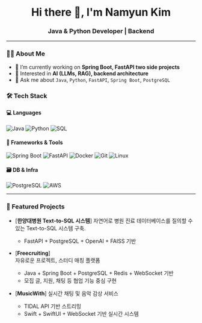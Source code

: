 <h1 align="center">Hi there 👋, I'm Namyun Kim</h1>
<h3 align="center">Java & Python Developer | Backend</h3>

---

### 👨‍💻 About Me
- 🔭 I’m currently working on **Spring Boot, FastAPI two side projects**
- 🧠 Interested in **AI (LLMs, RAG), backend architecture**
- 💬 Ask me about `Java`, `Python`, `FastAPI`, `Spring Boot`, `PostgreSQL`

### 🛠️ Tech Stack

#### 💻 Languages
![Java](https://img.shields.io/badge/Java-%23ED8B00.svg?style=flat&logo=openjdk&logoColor=white)
![Python](https://img.shields.io/badge/Python-3776AB?style=flat&logo=python&logoColor=white)
![SQL](https://img.shields.io/badge/SQL-4479A1?style=flat&logo=postgresql&logoColor=white)

#### 🔧 Frameworks & Tools
![Spring Boot](https://img.shields.io/badge/Spring_Boot-6DB33F?style=flat&logo=spring-boot&logoColor=white)
![FastAPI](https://img.shields.io/badge/FastAPI-009688?style=flat&logo=fastapi&logoColor=white)
![Docker](https://img.shields.io/badge/Docker-2496ED?style=flat&logo=docker&logoColor=white)
![Git](https://img.shields.io/badge/Git-F05032?style=flat&logo=git&logoColor=white)
![Linux](https://img.shields.io/badge/Linux-FCC624?style=flat&logo=linux&logoColor=black)

#### 🗃️ DB & Infra
![PostgreSQL](https://img.shields.io/badge/PostgreSQL-336791?style=flat&logo=postgresql&logoColor=white)
![AWS](https://img.shields.io/badge/AWS-232F3E?style=flat&logo=amazon-aws&logoColor=white)

---

### 📌 Featured Projects

- [**한양대병원 Text-to-SQL 시스템**]
  자연어로 병원 진료 데이터베이스를 질의할 수 있는 Text-to-SQL 시스템 구축.  
  - FastAPI + PostgreSQL + OpenAI + FAISS 기반

- [**Freecruiting**]  
  자유로운 프로젝트, 스터디 매칭 플랫폼  
  - Java + Spring Boot + PostgreSQL + Redis + WebSocket 기반
  - 모집 글, 지원, 채팅 등 협업 기능 중심 구현

- [**MusicWith**]
  실시간 채팅 및 음악 감상 서비스  
  - TIDAL API 기반 스트리밍  
  - Swift + SwiftUI + WebSocket 기반 실시간 시스템
